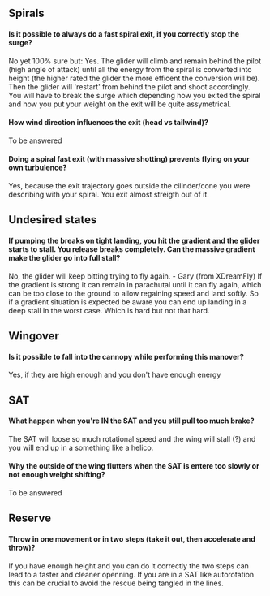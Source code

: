 ## Spirals

#### Is it possible to always do a fast spiral exit, if you correctly stop the surge?
No yet 100% sure but: Yes. The glider will climb and remain behind the pilot (high angle of attack) until all the energy from the spiral is converted into height (the higher rated the glider the more efficent the conversion will be). Then the glider will 'restart' from behind the pilot and shoot accordingly. You will have to break the surge which depending how you exited the spiral and how you put your weight on the exit will be quite assymetrical.

#### How wind direction influences the exit (head vs tailwind)?
To be answered

#### Doing a spiral fast exit (with massive shotting) prevents flying on your own turbulence?
Yes, because the exit trajectory goes outside the cilinder/cone you were describing with your spiral. You exit almost streigth out of it.

## Undesired states
#### If pumping the breaks on tight landing, you hit the gradient and the glider starts to stall. You release breaks completely. Can the massive gradient make the glider go into full stall?
No, the glider will keep bitting trying to fly again.  - Gary (from XDreamFly)
If the gradient is strong it can remain in parachutal until it can fly again, which can be too close to the ground to allow regaining speed and land softly. So if a gradient situation is expected be aware you can end up landing in a deep stall in the worst case. Which is hard but not that hard.

## Wingover
#### Is it possible to fall into the cannopy while performing this manover?
Yes, if they are high enough and you don't have enough energy

## SAT
#### What happen when you're IN the SAT and you still pull too much brake?
The SAT will loose so much rotational speed and the wing will stall (?) and you will end up in a something like a helico.

#### Why the outside of the wing flutters when the SAT is entere too slowly or not enough weight shifting?
To be answered

## Reserve
#### Throw in one movement or in two steps (take it out, then accelerate and throw)?
If you have enough height and you can do it correctly the two steps can lead to a faster and cleaner openning. If you are in a SAT like autorotation this can be crucial to avoid the rescue being tangled in the lines.
